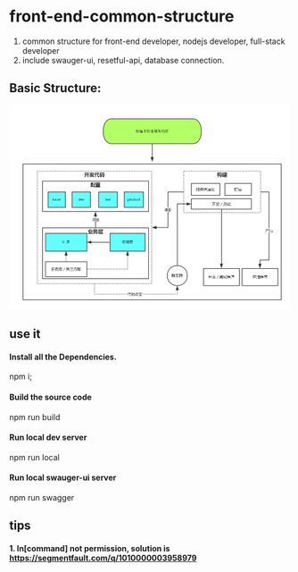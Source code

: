 # front-end-common-structure
1. common structure for front-end developer, nodejs developer, full-stack developer
2. include swauger-ui, resetful-api, database connection.

## Basic Structure:
![image](https://github.com/baorr/front-end-common-structure/blob/master/%E5%89%8D%E7%AB%AF%E9%A1%B9%E7%9B%AE%E9%80%9A%E7%94%A8%E6%9E%B6%E6%9E%84%E5%9B%BE.png)

## use it
#### Install all the Dependencies.
npm i;

#### Build the source code
npm run build

#### Run local dev server
npm run local

#### Run local swauger-ui server
npm run swagger


## tips
#### 1. ln[command] not permission, solution is https://segmentfault.com/q/1010000003958979